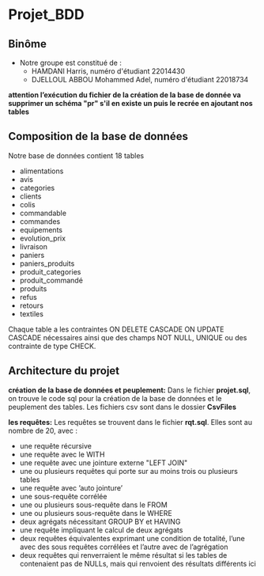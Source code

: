 # Projet_BDD
## Binôme
* Notre groupe est constitué de :
 	* HAMDANI Harris, numéro d'étudiant 22014430
	* DJELLOUL ABBOU Mohammed Adel, numéro d'étudiant 22018734

**attention l’exécution du fichier de la création de la base de donnée va supprimer
un schéma "pr" s'il en existe un puis le recrée en ajoutant nos tables**

## Composition de la base de données
Notre base de données contient 18 tables
*  alimentations
*  avis
*  categories
*  clients
*  colis
*  commandable
*  commandes
*  equipements
*  evolution_prix
*  livraison
*  paniers
*  paniers_produits
*  produit_categories
*  produit_commandé
*  produits
*  refus
*  retours
*  textiles

Chaque table a les contraintes ON DELETE CASCADE ON UPDATE CASCADE nécessaires ainsi que des champs NOT NULL, UNIQUE ou des contrainte de type CHECK.

## Architecture du projet

**création de la base de données et peuplement:**
 Dans le fichier  **projet.sql**, on trouve le code sql pour la création de la base de données et le peuplement des tables. Les fichiers csv sont dans le dossier **CsvFiles**

 **les requêtes:**
 Les requêtes se trouvent dans le fichier **rqt.sql**. Elles sont au nombre de 20, avec :
*   une requête récursive
*   une requête avec le WITH
*   une requête avec une jointure externe "LEFT JOIN"
*   une ou plusieurs requêtes qui porte sur au moins trois ou plusieurs tables
*   une requête avec ’auto jointure’
*   une sous-requête corrélée
*   une ou plusieurs sous-requête dans le FROM
*   une ou plusieurs sous-requête dans le WHERE
*   deux agrégats nécessitant GROUP BY et HAVING
*   une requête impliquant le calcul de deux agrégats
*   deux requêtes équivalentes exprimant une condition de totalité, l’une avec des sous requêtes corrélées et l’autre avec de l’agrégation
*   deux requêtes qui renverraient le même résultat si les tables de contenaient pas de NULLs, mais qui renvoient des résultats différents ici
